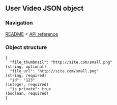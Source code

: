 ## User Video JSON object

### Navigation
[README](../../README.md)
<
[API reference](../api_reference.md)

### Object structure
```
{
  "file_thumbnail": "http://site.com/small.png"                                 (string, optional)
  "file_url": "http://site.com/small.png"                                       (string, required)
  "id": "123"                                                                   (integer, required)
  "is_private": true                                                            (boolean, required)
}
```
